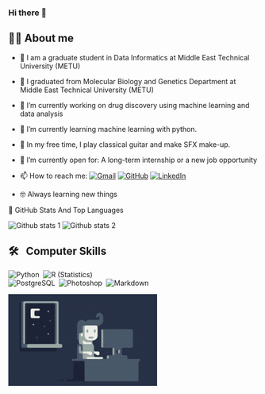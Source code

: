 ### Hi there 👋

## 💁‍♀️  About me
- 🏫 I am a graduate student in Data Informatics at Middle East Technical University (METU)
- 🏫 I graduated from Molecular Biology and Genetics Department at Middle East Technical University (METU)
- 🔭 I’m currently working on drug discovery using machine learning and data analysis
- 🌱 I’m currently learning machine learning with python.
- 🎵 In my free time, I play classical guitar and make SFX make-up. 
- 🤔 I’m currently open for: A long-term internship or a new job opportunity
- 📫 How to reach me:
	<a href="dogrusozirem11@gmail.com"><img img src="https://img.shields.io/badge/gmail-%23EA4335.svg?style=plastic&logo=gmail&logoColor=white" alt="Gmail"/></a>
	<a href="https://github.com/iremdogrusoz"><img src="https://img.shields.io/badge/github-%23181717.svg?style=plastic&logo=github&logoColor=white" alt="GitHub"/></a>
	<a href="https://www.linkedin.com/in/iremdogrusoz/"><img src="https://img.shields.io/badge/linkedin-%230A66C2.svg?style=plastic&logo=linkedin&logoColor=white" alt="LinkedIn"/></a>
	
- 🤓 Always learning new things

	
📌 GitHub Stats And Top Languages

![Github stats 1](https://github-readme-stats.vercel.app/api?username=iremdogrusoz&show_icons=true&theme=gradient) 
![Github stats 2](https://github-readme-stats.vercel.app/api?username=iremdogrusoz&show_icons=true&theme=radical)

## 🛠️ &nbsp; Computer Skills 
![Python](https://img.shields.io/badge/-Python-05122A?style=flat&logo=python)&nbsp;
![R (Statistics)](https://img.shields.io/badge/-R-05122A?style=flat&logo=R&logoColor=276DC3)\
![PostgreSQL](https://img.shields.io/badge/-PostgreSQL-05122A?style=flat&logo=PostgreSQL)&nbsp;
![Photoshop](https://img.shields.io/badge/-Photoshop-05122A?style=flat&logo=adobe-photoshop)&nbsp;
![Markdown](https://img.shields.io/badge/-Markdown-05122A?style=flat&logo=markdown)

<img src="https://github.com/iremdogrusoz/iremdogrusoz/blob/main/Night-Coding.gif" width="auto">






